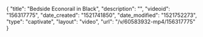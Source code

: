 {
    "title": "Bedside Econorail in Black",
    "description": "",
    "videoid": "156317775",
    "date_created": "1521741850",
    "date_modified": "1521752273",
    "type": "captivate",
    "layout": "video",
    "url": "\/v\/60583932-mp4\/156317775"
}
